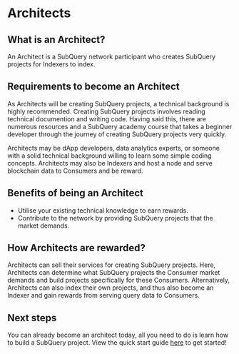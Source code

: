 # Architects

## What is an Architect?

An Architect is a SubQuery network participant who creates SubQuery projects for Indexers to index.

## Requirements to become an Architect

As Architects will be creating SubQuery projects, a technical background is highly recommended. Creating SubQuery projects involves reading technical documention and writing code. Having said this, there are numerous resources and a SubQuery academy course that takes a beginner developer through the journey of creating SubQuery projects very quickly.

Architects may be dApp developers, data analytics experts, or someone with a solid technical background willing to learn some simple coding concepts. Architects may also be Indexers and host a node and serve blockchain data to Consumers and be reward.

## Benefits of being an Architect

- Utilise your existing technical knowledge to earn rewards.
- Contribute to the network by providing SubQuery projects that the market demands.

## How Architects are rewarded?

Architects can sell their services for creating SubQuery projects. Here, Architects can determine what SubQuery projects the Consumer market demands and build projects specifically for these Consumers. Alternatively, Architects can also index their own projects, and thus also become an Indexer and gain rewards from serving query data to Consumers.

## Next steps

You can already become an architect today, all you need to do is learn how to build a SubQuery project. View the quick start guide [here](../../quickstart/quickstart.md) to get started!
